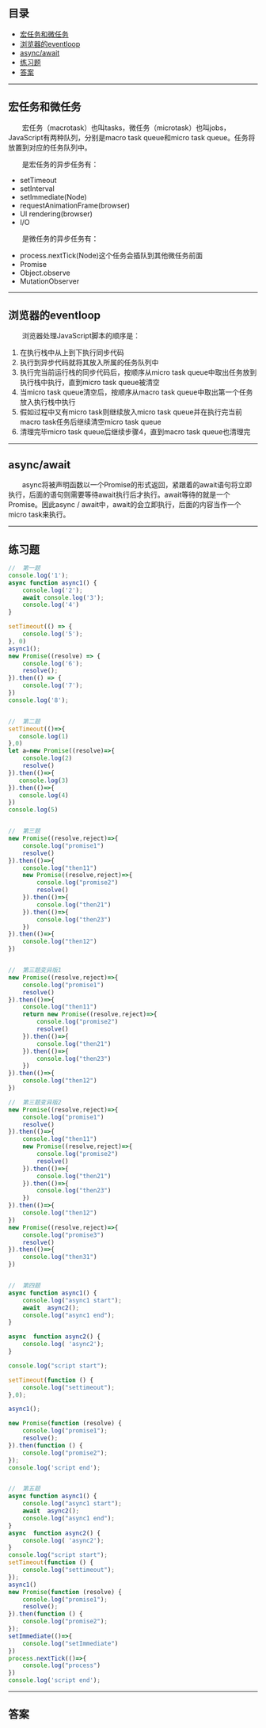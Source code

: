 ## **目录**
- [宏任务和微任务](#macroandmicro)
- [浏览器的eventloop](#browser)
- [async/await](#asyncawait)
- [练习题](#example)
- [答案](#answer)
---
## <span id="macroandmicro">**宏任务和微任务**</span>

&emsp;&emsp;宏任务（macrotask）也叫tasks，微任务（microtask）也叫jobs，JavaScript有两种队列，分别是macro task queue和micro task queue。任务将放置到对应的任务队列中。

&emsp;&emsp;是宏任务的异步任务有：
- setTimeout
- setInterval
- setImmediate(Node)
- requestAnimationFrame(browser)
- UI rendering(browser)
- I/O

&emsp;&emsp;是微任务的异步任务有：
- process.nextTick(Node)这个任务会插队到其他微任务前面
- Promise
- Object.observe
- MutationObserver


---
## <span id="browser">**浏览器的eventloop**</span>

&emsp;&emsp;浏览器处理JavaScript脚本的顺序是：
1. 在执行栈中从上到下执行同步代码
2. 执行到异步代码就将其放入所属的任务队列中
3. 执行完当前运行栈的同步代码后，按顺序从micro task queue中取出任务放到执行栈中执行，直到micro task queue被清空
4. 当micro task queue清空后，按顺序从macro task queue中取出第一个任务放入执行栈中执行
5. 假如过程中又有micro task则继续放入micro task queue并在执行完当前macro task任务后继续清空micro task queue
6. 清理完毕micro task queue后继续步骤4，直到macro task queue也清理完



---
## <span id="asyncawait">**async/await**</span>

&emsp;&emsp;async将被声明函数以一个Promise的形式返回，紧跟着的await语句将立即执行，后面的语句则需要等待await执行后才执行。await等待的就是一个Promise。因此async / await中，await的会立即执行，后面的内容当作一个micro task来执行。

---
## <span id="example">**练习题**</span>

```js
//  第一题
console.log('1');
async function async1() {
    console.log('2');
    await console.log('3');
    console.log('4')
}

setTimeout(() => {
    console.log('5');
}, 0)
async1();
new Promise((resolve) => {
    console.log('6');
    resolve();
}).then(() => {
    console.log('7');
})
console.log('8');


//  第二题
setTimeout(()=>{
   console.log(1) 
},0)
let a=new Promise((resolve)=>{
    console.log(2)
    resolve()
}).then(()=>{
   console.log(3) 
}).then(()=>{
   console.log(4) 
})
console.log(5) 


//  第三题
new Promise((resolve,reject)=>{
    console.log("promise1")
    resolve()
}).then(()=>{
    console.log("then11")
    new Promise((resolve,reject)=>{
        console.log("promise2")
        resolve()
    }).then(()=>{
        console.log("then21")
    }).then(()=>{
        console.log("then23")
    })
}).then(()=>{
    console.log("then12")
})


//  第三题变异版1
new Promise((resolve,reject)=>{
    console.log("promise1")
    resolve()
}).then(()=>{
    console.log("then11")
    return new Promise((resolve,reject)=>{
        console.log("promise2")
        resolve()
    }).then(()=>{
        console.log("then21")
    }).then(()=>{
        console.log("then23")
    })
}).then(()=>{
    console.log("then12")
})

//  第三题变异版2
new Promise((resolve,reject)=>{
    console.log("promise1")
    resolve()
}).then(()=>{
    console.log("then11")
    new Promise((resolve,reject)=>{
        console.log("promise2")
        resolve()
    }).then(()=>{
        console.log("then21")
    }).then(()=>{
        console.log("then23")
    })
}).then(()=>{
    console.log("then12")
})
new Promise((resolve,reject)=>{
    console.log("promise3")
    resolve()
}).then(()=>{
    console.log("then31")
})


//  第四题
async function async1() {
    console.log("async1 start");
    await  async2();
    console.log("async1 end");
}

async  function async2() {
    console.log( 'async2');
}

console.log("script start");

setTimeout(function () {
    console.log("settimeout");
},0);

async1();

new Promise(function (resolve) {
    console.log("promise1");
    resolve();
}).then(function () {
    console.log("promise2");
});
console.log('script end'); 


//  第五题
async function async1() {
    console.log("async1 start");
    await  async2();
    console.log("async1 end");
}
async  function async2() {
    console.log( 'async2');
}
console.log("script start");
setTimeout(function () {
    console.log("settimeout");
});
async1()
new Promise(function (resolve) {
    console.log("promise1");
    resolve();
}).then(function () {
    console.log("promise2");
});
setImmediate(()=>{
    console.log("setImmediate")
})
process.nextTick(()=>{
    console.log("process")
})
console.log('script end'); 
```
---
## <span id="answer">**答案**</span>

